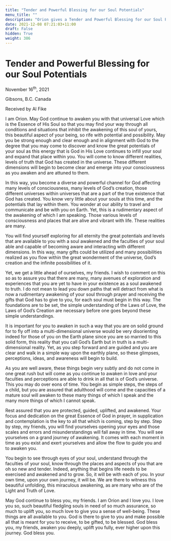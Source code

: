 ```yaml
---
title: "Tender and Powerful Blessing for our Soul Potentials"
menu_title: ""
description: "Orion gives a Tender and Powerful Blessing for our Soul Potentials"
date: 2021-12-08 07:21:03+11:00
draft: False
hidden: True
weight: 386
---
```

# Tender and Powerful Blessing for our Soul Potentials
November 16<sup>th</sup>, 2021

Gibsons, B.C. Canada

Received by Al Fike


I am Orion. May God continue to awaken you with that universal Love which is the Essence of His Soul so that you may find your way through all conditions and situations that inhibit the awakening of this soul of yours, this beautiful aspect of your being, so rife with potential and possibility. May you be strong enough and clear enough and in alignment with God to the degree that you may come to discover and know the great potentials of your soul as this energy that is God in His Love continues to infill your soul and expand that place within you. You will come to know different realities, levels of truth that God has created in the universe. These different dimensions will begin to become clear and emerge into your consciousness as you awaken and are attuned to them. 

In this way, you become a diverse and powerful channel for God affecting many levels of consciousness, many levels of God’s creation, those different universes within universes that are a part of the true existence that God has created. You know very little about your souls at this time,  and the potentials that lay within them. You wonder at our ability to travel and communicate and be with you on Earth. Yet, this is a rudimentary aspect of the awakening of which I am speaking. Those various levels of consciousness and places that are alive and vibrant with life. These realities are many.

You will find yourself exploring for all eternity the great potentials and levels that are available to you with a soul awakened and the faculties of your soul able and capable of becoming aware and interacting with different dimensions. In this way, many gifts could be utilized and many possibilities realized as you flow within the great wonderment of the universe, God’s creation and the infinite possibilities of it.

Yet, we get a little ahead of ourselves, my friends. I wish to comment on this so as to assure you that there are many, many avenues of exploration and experiences that you are yet to have in your existence as a soul awakened to truth. I do not mean to lead you down paths that will detract from what is now a rudimentary awakening of your soul through prayer and receiving the gifts that God has to give to you, for each soul must begin in this way. The foundations are to be set, the simple understanding of the Laws of Love, the Laws of God’s Creation are necessary before one goes beyond these simple understandings.

It is important for you to awaken in such a way that you are on solid ground for to fly off into a multi-dimensional universe would be very disorienting indeed for those of you on the Earth plane since you are so married to this solid form, this reality that you call God’s Earth but in truth is a multi-dimensional reality. Yet, as you step forward and are guided and you are clear and walk in a simple way upon the earthly plane, so these glimpses, perceptions, ideas, and awareness will begin to build. 

As you are well aware, these things begin very subtly and do not come in one great rush but will come as you continue to awaken in love and your faculties and perceptions are able to drink in all that is of God’s universe. This you may do over eons of time. You begin as simple steps, the steps of a child, but you are assured that adulthood will come and the capacities of a mature soul will awaken to these many things of which I speak and the many more things of which I cannot speak.

Rest assured that you are protected, guided, uplifted, and awakened. Your focus and dedication on the great Essence of God in prayer, in supplication and contemplation is the key to all that which is coming, step by step. Step by step, my friends, you will find yourselves opening your eyes and those scales and errors and misunderstandings will fall away in time. You will see yourselves on a grand journey of awakening. It comes with each moment in time as you exist and exert yourselves and allow the flow to guide you and to awaken you. 

You begin to see through eyes of your soul, understand through the faculties of your soul, know through the places and aspects of you that are oh so new and tender. Indeed, anything that begins life needs to be exercised and awakened and to grow. So, it will be with each of you. In your own time, upon your own journey, it will be. We are there to witness this beautiful unfolding, this miraculous awakening, as are many who are of the Light and Truth of Love.

May God continue to bless you, my friends. I am Orion and I love you. I love you so, such beautiful fledgling souls in need of so much assurance, so much to uplift you, so much love to give you a sense of well-being. These things are all available to you. God is there to give to you and make possible all that is meant for you to receive, to be gifted, to be blessed. God bless you, my friends, awaken you deeply, uplift you fully, ever higher upon this journey. God bless you.